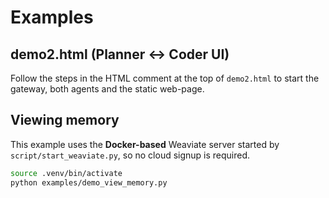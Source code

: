 # Examples

## demo2.html (Planner ↔ Coder UI)

Follow the steps in the HTML comment at the top of `demo2.html`
to start the gateway, both agents and the static web-page.

## Viewing memory

This example uses the **Docker-based** Weaviate server started by
`script/start_weaviate.py`, so no cloud signup is required.

```bash
source .venv/bin/activate
python examples/demo_view_memory.py
